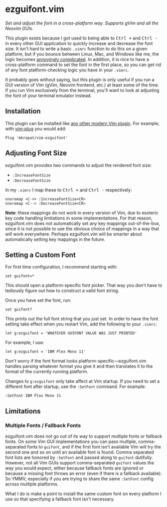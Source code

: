# ezguifont.vim

*Set and adjust the font in a cross-platform way. Supports gVim and all the Neovim GUIs.*

This plugin exists because I got used to being able to <kbd>Ctrl +</kbd> and <kbd>Ctrl -</kbd> in every other GUI application to quickly increase and decrease the font size. It isn't hard to write a basic `.vimrc` function to do this on a given platform, but if you bounce between Linux, Mac, and Windows like me, the logic becomes [annoyingly complicated](./autoload/ezguifont.vim). In addition, it is nice to have a cross-platform command to set the font in the first place, so you can get rid of any font platform-checking logic you have in your `.vimrc`.

It probably goes without saying, but this plugin is only useful if you run a GUI version of Vim (gVim, Neovim frontend, etc.) at least some of the time. If you run Vim exclusively from the terminal, you'll want to look at adjusting the font of your terminal emulator instead.

## Installation

This plugin can be installed like [any other modern Vim plugin](https://vi.stackexchange.com/q/613). For example, with [vim-plug](https://github.com/junegunn/vim-plug) you would add:

```vim
Plug 'mkropat/vim-ezguifont'
```

## Adjusting Font Size

ezguifont.vim provides two commands to adjust the rendered font size:

- `:IncreaseFontSize`
- `:DecreaseFontSize`

In my `.vimrc` I map these to <kbd>Ctrl +</kbd> and <kbd>Ctrl -</kbd> respectively:

```vim
nnoremap <C-+> :IncreaseFontSize<CR>
nnoremap <C--> :DecreaseFontSize<CR>
```

__Note__: these mappings do not work in every version of Vim, due to esoteric key code handling limitations in some implementations. For that reason, ezguifont.vim does not automatically set any key mappings out-of-the-box, since it is not possible to use the obvious choice of mappings in a way that will work everywhere. Perhaps ezguifont.vim will be smarter about automatically setting key mappings in the future.

## Setting a Custom Font

For first time configuration, I recommend starting with:

```vim
set guifont=*
```

This should open a platform-specific font picker. That way you don't have to tediously figure out how to construct a valid font string.

Once you have set the font, run:

```vim
set guifont?
```

This prints out the full font string that you just set. In order to have the font setting take effect when you restart Vim, add the following to your `.vimrc`:

```vim
let g:ezguifont = 'WHATEVER GUIFONT VALUE WAS JUST PRINTED'
```

For example, I use:

```vim
let g:ezguifont = 'IBM Plex Mono 11'
```

Don't worry if the font format looks platform-specific—ezguifont.vim handles parsing whatever format you give it and then translates it to the format of the currently running platform.

Changes to `g:ezguifont` only take affect at Vim startup. If you need to set a different font after startup, use the `:SetFont` command. For example:

```vim
:SetFont IBM Plex Mono 11
```

## Limitations

### Multiple Fonts / Fallback Fonts

ezguifont.vim does not go out of its way to support multiple fonts or fallback fonts. On some Vim GUI implementations you can pass multiple, comma-separated fonts to `guifont`, and if the first font isn't available Vim will try the second one and so on until an available font is found. Comma separated font lists are honored by `:SetFont` and passed along to `guifont` dutifully. However, not all Vim GUIs support comma-separated `guifont` values the way you would expect, either because fallback fonts are ignored or because a missing font throws an error (even if there is a fallback available). So YMMV, especially if you are trying to share the same `:SetFont` config across multiple platforms.

What I do is make a point to install the same custom font on every platform I use so that specifying a fallback font isn't necessary.
